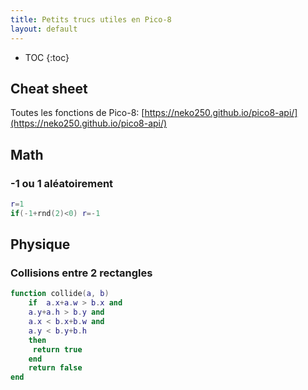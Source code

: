 ```yaml
---
title: Petits trucs utiles en Pico-8
layout: default
---
```


* TOC
{:toc}

## Cheat sheet

Toutes les fonctions de Pico-8: [https://neko250.github.io/pico8-api/](https://neko250.github.io/pico8-api/)

## Math

### -1 ou 1 aléatoirement

```lua
r=1
if(-1+rnd(2)<0) r=-1 
```

## Physique

### Collisions entre 2 rectangles

```lua
function collide(a, b)
    if	a.x+a.w > b.x and
    a.y+a.h > b.y and
    a.x < b.x+b.w and
    a.y < b.y+b.h
    then
     return true
    end
    return false
end
```
